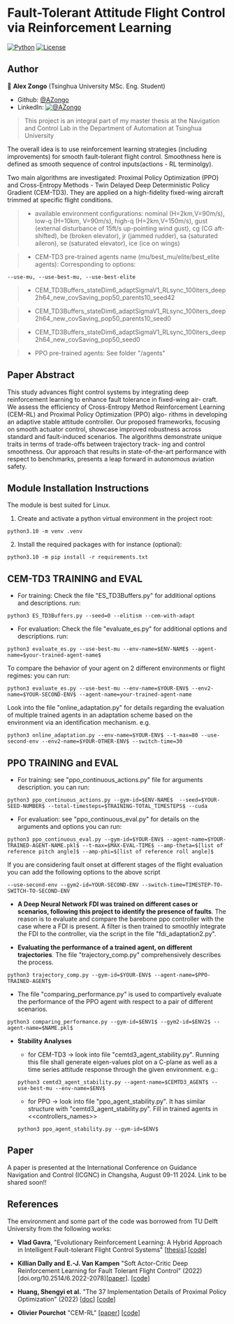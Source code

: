 # Fault-Tolerant Attitude Flight Control via Reinforcement Learning #

[![Python](https://shields.io/badge/python-3.10-blue.svg?style=for-the-badge)](https://github.com/Alex-Zongo/rl_for_ftc.git)
[![License](https://shields.io/badge/Licence-MIT-green?style=for-the-badge)](https://github.com/Alex-Zongo/rl_for_ftc.git)

## Author
👤 **Alex Zongo**
(Tsinghua University MSc. Eng. Student)
* Github: [@AZongo](https://github.com/Alex-Zongo)
* LinkedIn: [![@AZongo](https://shields.io/badge/LinkedIn--blue?style=social&logo=linkedin)](https://www.linkedin.com/in/alex-zongo/)

> This project is an integral part of my master thesis at the Navigation and Control Lab in the Department of Automation at Tsinghua University


The overall idea is to use reinforcement learning strategies (including improvements) for smooth fault-tolerant flight control. Smoothness here is defined as smooth sequence of control inputs(actions - RL terminolgy).

Two main algorithms are investigated: Proximal Policy Optimization (PPO) and Cross-Entropy Methods - Twin Delayed Deep Deterministic Policy Gradient (CEM-TD3).
They are applied on a high-fidelity fixed-wing aircraft trimmed at specific flight conditions.

> - available environment configurations: nominal (H=2km,V=90m/s), low-q (H=10km, V=90m/s), high-q (H=2km,V=150m/s), gust (external disturbance of 15ft/s up-pointing  wind gust), cg (CG aft-shifted), be (broken elevator), jr (jammed rudder), sa (saturated aileron), se (saturated elevator), ice (ice on wings)

> - CEM-TD3 pre-trained agents name (mu/best_mu/elite/best_elite agents):
Corresponding to options:
```
--use-mu, --use-best-mu, --use-best-elite
```
>    * CEM_TD3Buffers_stateDim6_adaptSigmaV1_RLsync_100iters_deep2h64_new_covSaving_pop50_parents10_seed42

>    * CEM_TD3Buffers_stateDim6_adaptSigmaV1_RLsync_100iters_deep2h64_new_covSaving_pop50_parents10_seed0

>    * CEM_TD3Buffers_stateDim6_adaptSigmaV1_RLsync_100iters_deep2h64_new_covSaving_pop50_seed0


> - PPO pre-trained agents:
> See folder "/agents"

## Paper Abstract
This study advances flight control systems by integrating deep reinforcement learning to enhance fault tolerance in fixed-wing air- craft. We assess the efficiency of Cross-Entropy Method Reinforcement Learning (CEM-RL) and Proximal Policy Optimization (PPO) algo- rithms in developing an adaptive stable attitude controller. Our proposed frameworks, focusing on smooth actuator control, showcase improved robustness across standard and fault-induced scenarios. The algorithms demonstrate unique traits in terms of trade-offs between trajectory track- ing and control smoothness. Our approach that results in state-of-the-art performance with respect to benchmarks, presents a leap forward in autonomous aviation safety.

## Module Installation Instructions
The module is best suited for Linux.
1. Create and activate a python virtual environment in the project root:
```
python3.10 -m venv .venv
```

2. Install the required packages with for instance (optional):
```
python3.10 -m pip install -r requirements.txt
```

## CEM-TD3 TRAINING and EVAL
* For training: Check the file "ES_TD3Buffers.py" for additional options and descriptions.
run:
 ```
 python3 ES_TD3Buffers.py --seed=0 --elitism --cem-with-adapt
 ```

* For evaluation: Check the file "evaluate_es.py" for additional options and descriptions.
run:
```
python3 evaluate_es.py --use-best-mu --env-name=$ENV-NAME$ --agent-name=$your-trained-agent-name$
```

To compare the behavior of your agent on 2 different environments or flight regimes:
you can run:
```
python3 evaluate_es.py --use-best-mu --env-name=$YOUR-ENV$ --env2-name=$YOUR-SECOND-ENV$ --agent-name=your-trained-agent-name
```

Look into the file "online_adaptation.py" for details regarding the evaluation of multiple trained agents in an adaptation scheme based on the environment via an identification mechanism.
e.g.
```
python3 online_adaptation.py --env-name=$YOUR-ENV$ --t-max=80 --use-second-env --env2-name=$YOUR-OTHER-ENV$ --switch-time=30
```


## PPO TRAINING and EVAL
* For training: see "ppo_continuous_actions.py" file for arguments description.
you can run:
```
python3 ppo_continuous_actions.py --gym-id=$ENV-NAME$  --seed=$YOUR-SEED-NUMBER$ --total-timesteps=$TRAINING-TOTAL_TIMESTEPS$ --cuda
```

* For evaluation: see "ppo_continuous_eval.py" for details on the arguments and options
you can run:
```
python3 ppo_continuous_eval.py --gym-id=$YOUR-ENV$ --agent-name=$YOUR-TRAINED-AGENT-NAME.pkl$ --t-max=$MAX-EVAL-TIME$ --amp-theta=$[list of reference pitch angle]$ --amp-phi=$[list of reference roll angle]$
```

If you are considering fault onset at different stages of the flight evaluation you can add the following options to the above script
```
--use-second-env --gym2-id=YOUR-SECOND-ENV --switch-time=TIMESTEP-TO-SWITCH-TO-SECOND-ENV
```


* **A Deep Neural Network FDI was trained on different cases or scenarios, following this project to identify the presence of faults**. The reason is to evaluate and compare the barebone ppo controller with the case where a FDI is present. A filter is then trained to smoothly integrate the FDI to the controller, via the script in the file "fdi_adaptation2.py".


* **Evaluating the performance of a trained agent, on different trajectories**. The file "trajectory_comp.py" comprehensively describes the process.
```
python3 trajectory_comp.py --gym-id=$YOUR-ENV$ --agent-name=$PPO-TRAINED-AGENT$
```

* The file "comparing_performance.py" is used to compartively evaluate the performance of the PPO agent with respect to a pair of different scenarios.
```
python3 comparing_performance.py --gym-id=$ENV1$ --gym2-id=$ENV2$ --agent-name=$NAME.pkl$
```


* **Stability Analyses**
    * for CEM-TD3 -> look into file "cemtd3_agent_stability.py". Running this file shall generate eigen-values plot on a C-plane as well as a time series attitude response through the given environment.
    e.g.:
    ```
    python3 cemtd3_agent_stability.py --agent-name=$CEMTD3_AGENT$ --use-best-mu --env-name=$ENV$
    ```

    * for PPO -> look into file "ppo_agent_stability.py". It has similar structure with "cemtd3_agent_stability.py". Fill in trained agents in <<controllers_names>>
    ```
    python3 ppo_agent_stability.py --gym-id=$ENV$
    ```


## Paper
A paper is presented at the International Conference on Guidance Navigation and Control (ICGNC) in Changsha, August 09-11 2024. Link to be shared soon!!

## References

The environment and some part of the code was borrowed from TU Delft University from the following works:

* **Vlad Gavra**, "Evolutionary Reinforcement Learning: A Hybrid Approach in Intelligent Fault-tolerant Flight Control Systems" [[thesis](https://bit.ly/3D7mj0i)].[[code](https://github.com/VladGavra98/SERL.git)]

* **Killian Dally and E.-J. Van Kampen** "Soft Actor-Critic Deep Reinforcement Learning for Fault Tolerant Flight Control" (2022)[doi.org/10.2514/6.2022-2078][[paper](https://doi.org/10.2514/6.2022-2078)]. [[code](https://github.com/kdally/fault-tolerant-flight-control-drl.git)]

* **Huang, Shengyi et al.** "The 37 Implementation Details of Proximal Policy Optimization" (2022) [[doc](https://iclr-blog-track.github.io/2022/03/25/ppo-implementation-details/)] [[code](https://github.com/vwxyzjn/ppo-implementation-details.git)]

* **Olivier Pourchot** "CEM-RL" [[paper](https://arxiv.org/pdf/1810.01222.pdf)] [[code](https://github.com/apourchot/CEM-RL.git)]
